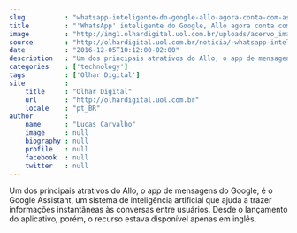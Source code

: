 ```yaml
---
slug          : "whatsapp-inteligente-do-google-allo-agora-conta-com-assistente-em-portugues"
title         : "'WhatsApp' inteligente do Google, Allo agora conta com assistente em português"
image         : "http://img1.olhardigital.uol.com.br/uploads/acervo_imagens/2016/11/20161117103637_660_420.jpg"
source        : "http://olhardigital.uol.com.br/noticia/-whatsapp-inteligente-do-google-allo-agora-conta-com-assistente-em-portugues/64396"
date          : "2016-12-05T10:12:00-02:00"
description   : "Um dos principais atrativos do Allo, o app de mensagens do Google, é o Google Assistant, um sistema de inteligência artificial que ajuda a trazer informações instantâneas às conversas entre usuários. Desde o lançamento do aplicativo, porém, o recurso estava disponível apenas em inglês."
categories    : ['technology']
tags          : ['Olhar Digital']
site          :
    title     : "Olhar Digital"
    url       : "http://olhardigital.uol.com.br"
    locale    : "pt_BR"
author        :
    name      : "Lucas Carvalho"
    image     : null
    biography : null
    profile   : null
    facebook  : null
    twitter   : null
---
```


Um dos principais atrativos do Allo, o app de mensagens do Google, é o Google Assistant, um sistema de inteligência artificial que ajuda a trazer informações instantâneas às conversas entre usuários. Desde o lançamento do aplicativo, porém, o recurso estava disponível apenas em inglês.
